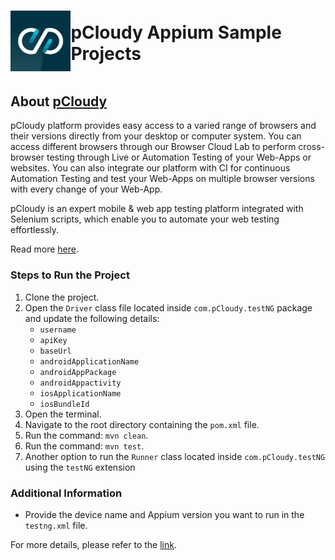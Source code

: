 <h1 style="display:flex;flex-direction:row;align-items: center;">
    <a target="_blank" rel="noopener noreferrer" href="https://www.pcloudy.com">
        <img src="../../../images/newpCloudyLogo.webp" style="max-width:100%;">
    </a>
    <span>pCloudy Appium Sample Projects</span>
</h1>

## About [pCloudy](https://www.pcloudy.com)

pCloudy platform provides easy access to a varied range of browsers and their versions directly from your desktop or computer system. You can access different browsers through our Browser Cloud Lab to perform cross-browser testing through Live or Automation Testing of your Web-Apps or websites. You can also integrate our platform with CI for continuous Automation Testing and test your Web-Apps on multiple browser versions with every change of your Web-App.

pCloudy is an expert mobile & web app testing platform integrated with Selenium scripts, which enable you to automate your web testing effortlessly.

Read more [here](https://www.pcloudy.com/scale-cross-browser-testing-with-browser-cloud/?utm_source=topbar&utm_medium=website&utm_term=p&utm_campaign=website).

### Steps to Run the Project

1. Clone the project.
2. Open the `Driver` class file located inside `com.pCloudy.testNG` package and update the following details:
    - `username`
    - `apiKey`
    - `baseUrl`
    - `androidApplicationName`
    - `androidAppPackage`
    - `androidAppactivity`
    - `iosApplicationName`
    - `iosBundleId`
3. Open the terminal.
4. Navigate to the root directory containing the `pom.xml` file.
5. Run the command: `mvn clean`.
6. Run the command: `mvn test`.
7. Another option to run the `Runner` class located inside `com.pCloudy.testNG` using the `testNG` extension

### Additional Information
- Provide the device name and Appium version you want to run in the `testng.xml` file.

For more details, please refer to the [link](https://www.pcloudy.com/docs/running-appium-scripts-2).
